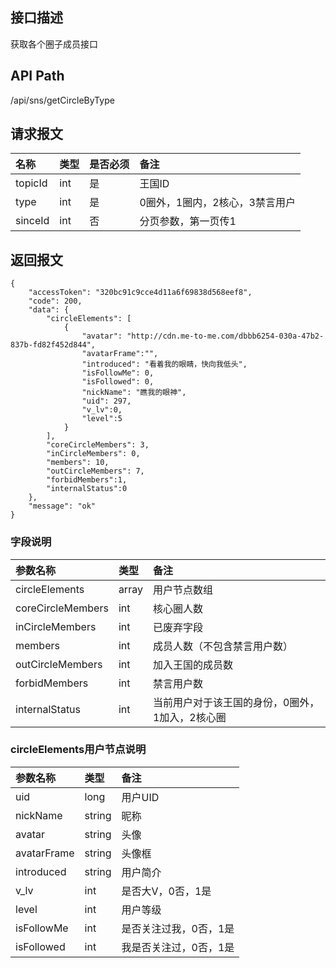 ## 接口描述
获取各个圈子成员接口

## API Path
/api/sns/getCircleByType

## 请求报文
|名称|类型|是否必须|备注|
|:-|:-|:-|:-|
|topicId|int|是|王国ID|
|type|int|是|0圈外，1圈内，2核心，3禁言用户|
|sinceId|int|否|分页参数，第一页传1|

## 返回报文
	{
	    "accessToken": "320bc91c9cce4d11a6f69838d568eef8",
	    "code": 200,
	    "data": {
			"circleElements": [
				{
					"avatar": "http://cdn.me-to-me.com/dbbb6254-030a-47b2-837b-fd82f452d844",
					"avatarFrame":"",
					"introduced": "看着我的眼睛，快向我低头",
					"isFollowMe": 0,
					"isFollowed": 0,
					"nickName": "瞧我的眼神",
					"uid": 297,
					"v_lv":0,
					"level":5
				}
			],
			"coreCircleMembers": 3,
			"inCircleMembers": 0,
			"members": 10,
			"outCircleMembers": 7,
			"forbidMembers":1,
			"internalStatus":0
		},
		"message": "ok"
	}

### 字段说明
|参数名称|类型|备注|
|:-|:-|:-|
|circleElements|array|用户节点数组|
|coreCircleMembers|int|核心圈人数|
|inCircleMembers|int|已废弃字段|
|members|int|成员人数（不包含禁言用户数）|
|outCircleMembers|int|加入王国的成员数|
|forbidMembers|int|禁言用户数|
|internalStatus|int|当前用户对于该王国的身份，0圈外，1加入，2核心圈|

### circleElements用户节点说明
|参数名称|类型|备注|
|:-|:-|:-|
|uid|long|用户UID|
|nickName|string|昵称|
|avatar|string|头像|
|avatarFrame|string|头像框|
|introduced|string|用户简介|
|v_lv|int|是否大V，0否，1是|
|level|int|用户等级|
|isFollowMe|int|是否关注过我，0否，1是|
|isFollowed|int|我是否关注过，0否，1是|
